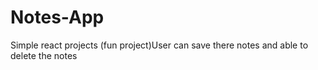 # Notes-App
Simple react projects  (fun project)User can save there notes and able to delete the notes 
